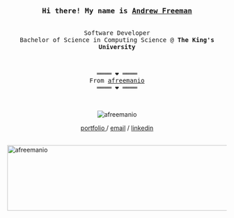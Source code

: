 <h3 align="center"><samp>Hi there! My name is <b><a rel="nofollow noopener noreferrer" target="_blank" href="https://afreeman.io">Andrew Freeman</a></b></samp></h3>
<p align="center"><br>
  <samp>
    Software Developer <br>
    Bachelor of Science in Computing Science @ <b>The King's University</b> <br>
  </samp>
</p>
<br>
<samp>
  <p align="center">
    ════ ❤️ ════<br>
    From <a href="https://github.com/afreemanio/afreemanio">afreemanio</a><br>
    ════ ❤️ ════
  </p>
</samp>
<br>
<p align="center"> <img src="https://komarev.com/ghpvc/?username=afreemanio&label=Visitors++&color=blue&style=flat-square" alt="afreemanio" /> </p>

<p align="center">
    <a align="center" href="https://afreeman.io"> portfolio </a> /
    <a align="center" href="mailto:andrewfreeman234@gmail.com">email</a> /
    <a align="center" href="https://www.linkedin.com/in/afreemanio/">linkedin</a>
</p>
<p>&nbsp;<img align="center" src="https://github-readme-stats.vercel.app/api?username=afreemanio&show_icons=true&theme=dark&hide_border=true&count_private=true&locale=en" alt="afreemanio" width="9000" height="150"></p>

